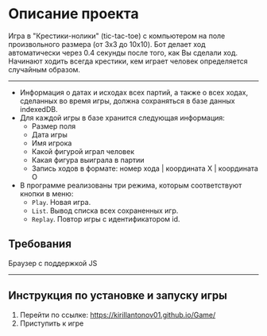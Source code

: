 # Описание проекта

Игра в "Крестики-нолики" (tic-tac-toe) с компьютером на поле произвольного размера (от 3x3 до 10x10).
Бот делает ход автоматически через 0.4 секунды после того, как Вы сделали ход.
Начинают ходить всегда крестики, кем играет человек определяется случайным образом.

* * *

* Информация о датах и исходах всех партий, а также о всех ходах, сделанных во время игры, должна сохраняться в базе данных indexedDB.
* Для каждой игры в базе хранится следующая информация:
	* Размер поля
	* Дата игры
	* Имя игрока
	* Какой фигурой играл человек
	* Какая фигура выиграла в партии
	* Запись ходов в формате: номер хода | координата X | координата O
* В программе реализованы три режима, которым соответствуют кнопки в меню:
    * `Play`. Новая игра.
    * `List`. Вывод списка всех сохраненных игр.
    * `Replay`. Повтор игры с идентификатором id.


## Требования

Браузер с поддержкой JS

* * *

## Инструкция по установке и запуску игры

1. Перейти по ссылке: https://kirillantonov01.github.io/Game/
2. Приступить к игре
